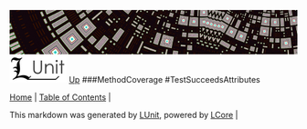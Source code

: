 ![](../Content/LUnit-banner-small.png "")
[<img align="right;" src="../Content/LUnit-logo-small.png">](../../README.md)
[Up](MethodCoverage.md)
###MethodCoverage
#TestSucceedsAttributes

[Home](../../README.md) | [Table of Contents](../../TableOfContents.md) | 


This markdown was generated by [LUnit](https://github.com/CodeSingularity/LUnit), powered by [LCore](https://github.com/CodeSingularity/LCore) | 

